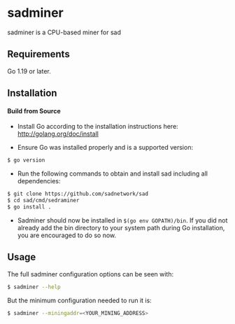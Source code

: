 # sadminer

sadminer is a CPU-based miner for sad

## Requirements

Go 1.19 or later.

## Installation

#### Build from Source

- Install Go according to the installation instructions here:
  http://golang.org/doc/install

- Ensure Go was installed properly and is a supported version:

```bash
$ go version
```

- Run the following commands to obtain and install sad including all dependencies:

```bash
$ git clone https://github.com/sadnetwork/sad
$ cd sad/cmd/sedraminer
$ go install .
```

- Sadminer should now be installed in `$(go env GOPATH)/bin`. If you did
  not already add the bin directory to your system path during Go installation,
  you are encouraged to do so now.
  
## Usage

The full sadminer configuration options can be seen with:

```bash
$ sadminer --help
```

But the minimum configuration needed to run it is:
```bash
$ sadminer --miningaddr=<YOUR_MINING_ADDRESS>
```